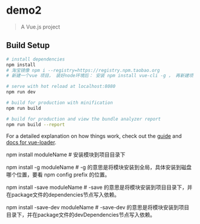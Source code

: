 # demo2

> A Vue.js project

## Build Setup

``` bash
# install dependencies
npm install
# 淘宝镜像 npm i --registry=https://registry.npm.taobao.org
# 新建一个vue 项目， 装好node环境后： 安装 npm install vue-cli -g ， 再新建项目 vue init webpack  ”项目名称“， 接下来可以选择自己需要的UI模板

# serve with hot reload at localhost:8080
npm run dev

# build for production with minification
npm run build

# build for production and view the bundle analyzer report
npm run build --report
```

For a detailed explanation on how things work, check out the [guide](http://vuejs-templates.github.io/webpack/) and [docs for vue-loader](http://vuejs.github.io/vue-loader).

<!-- vue-cli3 脚手架搭建完成后，项目目录中没有 vue.config.js 文件，需要手动创建 -->
<!-- vue.config.js 是一个可选的配置文件，如果项目的 (和 package.json 同级的) 根目录中存在这个文件，那么它会被 @vue/cli-service 自动加载。你也可以使用 package.json 中的 vue 字段，但是注意这种写法需要你严格遵照 JSON 的格式来写。-->

npm install moduleName # 安装模块到项目目录下
 
npm install -g moduleName # -g 的意思是将模块安装到全局，具体安装到磁盘哪个位置，要看 npm config prefix 的位置。
 
npm install -save moduleName # -save 的意思是将模块安装到项目目录下，并在package文件的dependencies节点写入依赖。
 
npm install -save-dev moduleName # -save-dev 的意思是将模块安装到项目目录下，并在package文件的devDependencies节点写入依赖。
